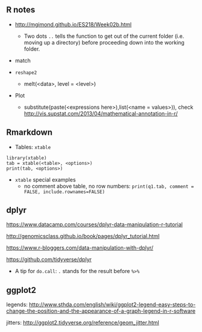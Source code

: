 ## R notes

+ <http://mgimond.github.io/ES218/Week02b.html>
	- Two dots `..` tells the function to get out of the current folder (i.e. moving up a directory) before proceeding down into the working folder.

+ match

+ `reshape2`
	- melt(\<data>, level = \<level>)

+ Plot
	- substitute(paste(\<expressions here>),list(\<name = values>)), check <http://vis.supstat.com/2013/04/mathematical-annotation-in-r/>

## Rmarkdown

+ Tables: `xtable`

```{r, result = 'asis'}
library(xtable)
tab = xtable(<table>, <options>)
print(tab, <options>)
```

+ `xtable` special examples
	- no comment above table, no row numbers: `print(q1.tab, comment = FALSE, include.rownames=FALSE)`

## dplyr

<https://www.datacamp.com/courses/dplyr-data-manipulation-r-tutorial>

<http://genomicsclass.github.io/book/pages/dplyr_tutorial.html>

<https://www.r-bloggers.com/data-manipulation-with-dplyr/>

<https://github.com/tidyverse/dplyr>

+ A tip for `do.call`: `.` stands for the result before `%>%`

## ggplot2

legends: <http://www.sthda.com/english/wiki/ggplot2-legend-easy-steps-to-change-the-position-and-the-appearance-of-a-graph-legend-in-r-software>

jitters: <http://ggplot2.tidyverse.org/reference/geom_jitter.html>